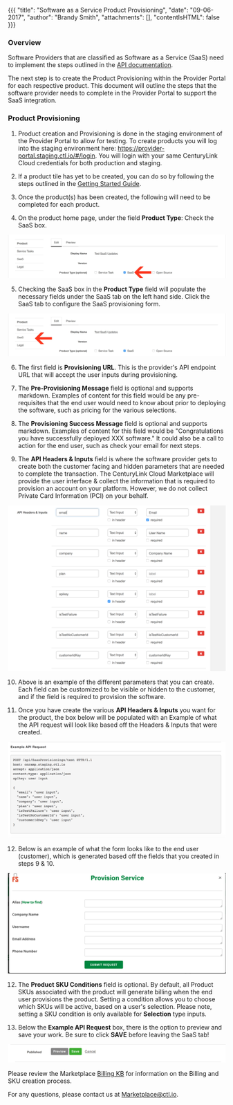 {{{
"title": "Software as a Service Product Provisioning",
"date": "09-06-2017",
"author": "Brandy Smith",
"attachments": [],
"contentIsHTML": false
}}}

### Overview

Software Providers that are classified as Software as a Service (SaaS) need to implement the steps outlined in the [API documentation](software-as-a-service-saas-api.md).  

The next step is to create the Product Provisioning within the Provider Portal for each respective product. This document will outline the steps that the software provider needs to complete in the Provider Portal to support the SaaS integration.

### Product Provisioning

1. Product creation and Provisioning is done in the staging environment of the Provider Portal to allow for testing. To create products you will log into the staging environment here: https://provider-portal.staging.ctl.io/#/login. You will login with your same CenturyLink Cloud credentials for both production and staging.

2. If a product tile has yet to be created, you can do so by following the steps outlined in the [Getting Started Guide](getting-started-guide-marketplace-ecosystem-provider-portal.md).

3. Once the product(s) has been created, the following will need to be completed for each product.

4. On the product home page, under the field **Product Type**: Check the SaaS box.

  ![SaaS1](../../images/SaaS1.jpg)

5. Checking the SaaS box in the **Product Type** field will populate the necessary fields under the SaaS tab on the left hand side. Click the SaaS tab to configure the SaaS provisioning form.  

  ![SaaS2](../../images/SaaS2.jpg)

6. The first field is **Provisioning URL**. This is the provider's API endpoint URL that will accept the user inputs during provisioning.

7. The **Pre-Provisioning Message** field is optional and supports markdown. Examples of content for this field would be any pre-requisites that the end user would need to know about prior to deploying the software, such as pricing for the various selections.

8. The **Provisioning Success Message** field is optional and supports markdown. Examples of content for this field would be "Congratulations you have successfully deployed XXX software." It could also be a call to action for the end user, such as check your email for next steps.  

9. The **API Headers & Inputs** field is where the software provider gets to create both the customer facing and hidden parameters that are needed to complete the transaction. The CenturyLink Cloud Marketplace will provide the user interface & collect the information that is required to provision an account on your platform. However, we do not collect Private Card Information (PCI) on your behalf.

  ![SaaS3](../../images/SaaS3.png)

10. Above is an example of the different parameters that you can create. Each field can be customized to be visible or hidden to the customer, and if the field is required to provision the software.

11. Once you have create the various **API Headers & Inputs**   you want for the product, the box below will be populated with an Example of what the API request will look like based off the Headers & Inputs that were created.

  ![SaaS4](../../images/SaaS4.png)

12. Below is an example of what the form looks like to the end user (customer), which is generated based off the fields that you created in steps 9 & 10.

  ![SaaS5.png](../../images/SaaS6.png)

12. The **Product SKU Conditions** field is optional.  By default, all Product SKUs associated with the product will generate billing when the end user provisions the product.  Setting a condition allows you to choose which SKUs will be active, based on a user's selection.  Please note, setting a SKU condition is only available for **Selection** type inputs.

13. Below the **Example API Request** box, there is the option to preview and save your work. Be sure to click **SAVE** before leaving the SaaS tab!

  ![SaaS6.png](../../images/SaaS5.png)

Please review the Marketplace [Billing KB](marketplace-supported-billing-models.md) for information on the Billing and SKU creation process.

For any questions, please contact us at [Marketplace@ctl.io](mailto:marketplace@ctl.io).
